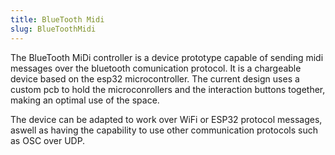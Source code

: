 ```yaml
---
title: BlueTooth Midi
slug: BlueToothMidi
---
```


The BlueTooth MiDi controller is a device prototype capable of sending midi messages over the bluetooth comunication protocol. It is a chargeable device based on the esp32 microcontroller. The current design uses a custom pcb to hold the microconrollers and the interaction buttons together, making an optimal use of the space. 

The device can be adapted to work over WiFi or ESP32 protocol messages, aswell as having the capability to use other communication protocols such as OSC over UDP.

